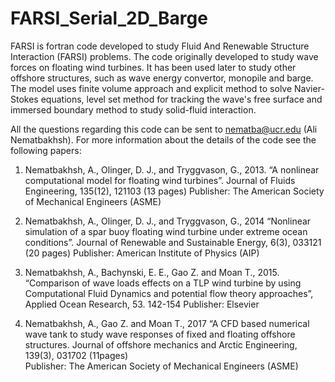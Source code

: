 # FARSI_Serial_2D_Barge


FARSI is fortran code developed to study Fluid And Renewable Structure Interaction (FARSI) problems. 
The code originally developed to study wave forces on floating wind turbines. 
It has been used later to study other offshore structures, such as wave energy convertor, monopile and barge.
The model uses finite volume approach and explicit method to solve Navier-Stokes equations, level set method for tracking the wave's free surface and 
immersed boundary method to study solid-fluid interaction.

All the questions regarding this code can be sent to nematba@ucr.edu (Ali Nematbakhsh).
For more information about the details of the code see the following papers:

1.	Nematbakhsh, A., Olinger, D. J., and Tryggvason, G., 2013. “A nonlinear computational model for floating wind turbines”. Journal of Fluids Engineering, 135(12), 121103 (13 pages)
       Publisher: The American Society of Mechanical Engineers (ASME)

2.	Nematbakhsh, A., Olinger, D. J., and Tryggvason, G., 2014 “Nonlinear simulation of a spar buoy floating wind turbine under extreme ocean conditions”. Journal of Renewable and Sustainable Energy, 6(3), 033121 (20 pages) Publisher: American Institute of Physics (AIP)

3.	Nematbakhsh, A., Bachynski, E. E., Gao Z. and Moan T., 2015. “Comparison of wave loads effects on a TLP wind turbine by using Computational Fluid Dynamics and potential flow theory approaches”, Applied Ocean Research, 53. 142-154
       Publisher: Elsevier
       
4.	Nematbakhsh, A., Gao Z. and Moan T., 2017 “A CFD based numerical wave tank to study wave responses of fixed and floating offshore structures. Journal of offshore mechanics and Arctic Engineering, 139(3), 031702 (11pages)        
Publisher: The American Society of Mechanical Engineers (ASME)

